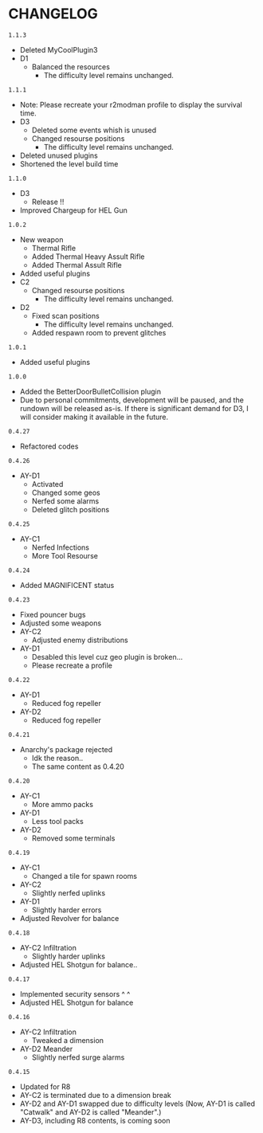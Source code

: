 # CHANGELOG

```1.1.3```

- Deleted MyCoolPlugin3
- D1
  - Balanced the resources
    - The difficulty level remains unchanged.

```1.1.1```

- Note: Please recreate your r2modman profile to display the survival time.
- D3
  - Deleted some events whish is unused
  - Changed resourse positions
    - The difficulty level remains unchanged.
- Deleted unused plugins
- Shortened the level build time

```1.1.0```

- D3
  - Release !!
- Improved Chargeup for HEL Gun

```1.0.2```

- New weapon
  - Thermal Rifle
  - Added Thermal Heavy Assult Rifle
  - Added Thermal Assult Rifle
- Added useful plugins
- C2
  - Changed resourse positions
    - The difficulty level remains unchanged.
- D2
  - Fixed scan positions
    - The difficulty level remains unchanged.
  - Added respawn room to prevent glitches
  
```1.0.1```

- Added useful plugins

```1.0.0```

- Added the BetterDoorBulletCollision plugin
- Due to personal commitments, development will be paused, and the rundown will be released as-is.
If there is significant demand for D3, I will consider making it available in the future.

```0.4.27```

- Refactored codes

```0.4.26```

- AY-D1
  - Activated
  - Changed some geos
  - Nerfed some alarms
  - Deleted glitch positions

```0.4.25```

- AY-C1
  - Nerfed Infections
  - More Tool Resourse
  
```0.4.24```

- Added MAGNIFICENT status

```0.4.23```

- Fixed pouncer bugs
- Adjusted some weapons
- AY-C2
  - Adjusted enemy distributions
- AY-D1
  - Desabled this level cuz geo plugin is broken...
  - Please recreate a profile
  
```0.4.22```

- AY-D1
  - Reduced fog repeller
- AY-D2
  - Reduced fog repeller

```0.4.21```

- Anarchy's package rejected
  - Idk the reason..
  - The same content as 0.4.20

```0.4.20```

- AY-C1
  - More ammo packs
- AY-D1
  - Less tool packs
- AY-D2
  - Removed some terminals
  
```0.4.19```

- AY-C1
  - Changed a tile for spawn rooms
- AY-C2
  - Slightly nerfed uplinks
- AY-D1
  - Slightly harder errors
- Adjusted Revolver for balance

```0.4.18```

- AY-C2 Infiltration
  - Slightly harder uplinks
- Adjusted HEL Shotgun for balance..

```0.4.17```

- Implemented security sensors ^ ^
- Adjusted HEL Shotgun for balance

```0.4.16```

- AY-C2 Infiltration
  - Tweaked a dimension
- AY-D2 Meander
  - Slightly nerfed surge alarms

```0.4.15```

- Updated for R8
- AY-C2 is terminated due to a dimension break
- AY-D2 and AY-D1 swapped due to difficulty levels (Now, AY-D1 is called "Catwalk" and AY-D2 is called "Meander".)
- AY-D3, including R8 contents, is coming soon

